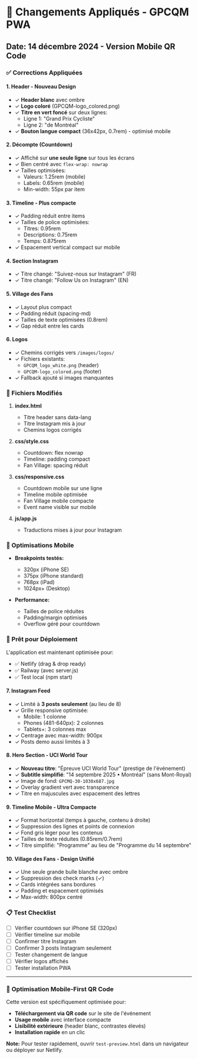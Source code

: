 # 🔄 Changements Appliqués - GPCQM PWA

## Date: 14 décembre 2024 - Version Mobile QR Code

### ✅ Corrections Appliquées

#### 1. **Header - Nouveau Design**
- ✓ **Header blanc** avec ombre
- ✓ **Logo coloré** (GPCQM-logo_colored.png)
- ✓ **Titre en vert foncé** sur deux lignes:
  - Ligne 1: "Grand Prix Cycliste"
  - Ligne 2: "de Montréal"
- ✓ **Bouton langue compact** (36x42px, 0.7rem) - optimisé mobile

#### 2. **Décompte (Countdown)**
- ✓ Affiché sur **une seule ligne** sur tous les écrans
- ✓ Bien centré avec `flex-wrap: nowrap`
- ✓ Tailles optimisées:
  - Valeurs: 1.25rem (mobile)
  - Labels: 0.65rem (mobile)
  - Min-width: 55px par item

#### 3. **Timeline - Plus compacte**
- ✓ Padding réduit entre items
- ✓ Tailles de police optimisées:
  - Titres: 0.95rem
  - Descriptions: 0.75rem
  - Temps: 0.875rem
- ✓ Espacement vertical compact sur mobile

#### 4. **Section Instagram**
- ✓ Titre changé: "Suivez-nous sur Instagram" (FR)
- ✓ Titre changé: "Follow Us on Instagram" (EN)

#### 5. **Village des Fans**
- ✓ Layout plus compact
- ✓ Padding réduit (spacing-md)
- ✓ Tailles de texte optimisées (0.8rem)
- ✓ Gap réduit entre les cards

#### 6. **Logos**
- ✓ Chemins corrigés vers `/images/logos/`
- ✓ Fichiers existants:
  - `GPCQM_logo_white.png` (header)
  - `GPCQM-logo_colored.png` (footer)
- ✓ Fallback ajouté si images manquantes

### 📁 Fichiers Modifiés

1. **index.html**
   - Titre header sans data-lang
   - Titre Instagram mis à jour
   - Chemins logos corrigés

2. **css/style.css**
   - Countdown: flex nowrap
   - Timeline: padding compact
   - Fan Village: spacing réduit

3. **css/responsive.css**
   - Countdown mobile sur une ligne
   - Timeline mobile optimisée
   - Fan Village mobile compacte
   - Event name visible sur mobile

4. **js/app.js**
   - Traductions mises à jour pour Instagram

### 📱 Optimisations Mobile

- **Breakpoints testés:**
  - 320px (iPhone SE)
  - 375px (iPhone standard)
  - 768px (iPad)
  - 1024px+ (Desktop)

- **Performance:**
  - Tailles de police réduites
  - Padding/margin optimisés
  - Overflow géré pour countdown

### 🚀 Prêt pour Déploiement

L'application est maintenant optimisée pour:
- ✅ Netlify (drag & drop ready)
- ✅ Railway (avec server.js)
- ✅ Test local (npm start)

#### 7. **Instagram Feed**
- ✓ Limité à **3 posts seulement** (au lieu de 8)
- ✓ Grille responsive optimisée:
  - Mobile: 1 colonne
  - Phones (481-640px): 2 colonnes  
  - Tablets+: 3 colonnes max
- ✓ Centrage avec max-width: 900px
- ✓ Posts demo aussi limités à 3

#### 8. **Hero Section - UCI World Tour**
- ✓ **Nouveau titre**: "Épreuve UCI World Tour" (prestige de l'événement)
- ✓ **Subtitle simplifié**: "14 septembre 2025 • Montréal" (sans Mont-Royal)
- ✓ Image de fond: `GPCMQ-30-1030x687.jpg`
- ✓ Overlay gradient vert avec transparence
- ✓ Titre en majuscules avec espacement des lettres

#### 9. **Timeline Mobile - Ultra Compacte**
- ✓ Format horizontal (temps à gauche, contenu à droite)
- ✓ Suppression des lignes et points de connexion
- ✓ Fond gris léger pour les contenus
- ✓ Tailles de texte réduites (0.85rem/0.7rem)
- ✓ Titre simplifié: "Programme" au lieu de "Programme du 14 septembre"

#### 10. **Village des Fans - Design Unifié**
- ✓ Une seule grande bulle blanche avec ombre
- ✓ Suppression des check marks (✓)
- ✓ Cards intégrées sans bordures
- ✓ Padding et espacement optimisés
- ✓ Max-width: 800px centré

### 📋 Test Checklist

- [ ] Vérifier countdown sur iPhone SE (320px)
- [ ] Vérifier timeline sur mobile
- [ ] Confirmer titre Instagram
- [ ] Confirmer 3 posts Instagram seulement
- [ ] Tester changement de langue
- [ ] Vérifier logos affichés
- [ ] Tester installation PWA

---

### 📱 **Optimisation Mobile-First QR Code**

Cette version est spécifiquement optimisée pour:
- **Téléchargement via QR code** sur le site de l'événement
- **Usage mobile** avec interface compacte
- **Lisibilité extérieure** (header blanc, contrastes élevés)
- **Installation rapide** en un clic

**Note:** Pour tester rapidement, ouvrir `test-preview.html` dans un navigateur ou déployer sur Netlify.